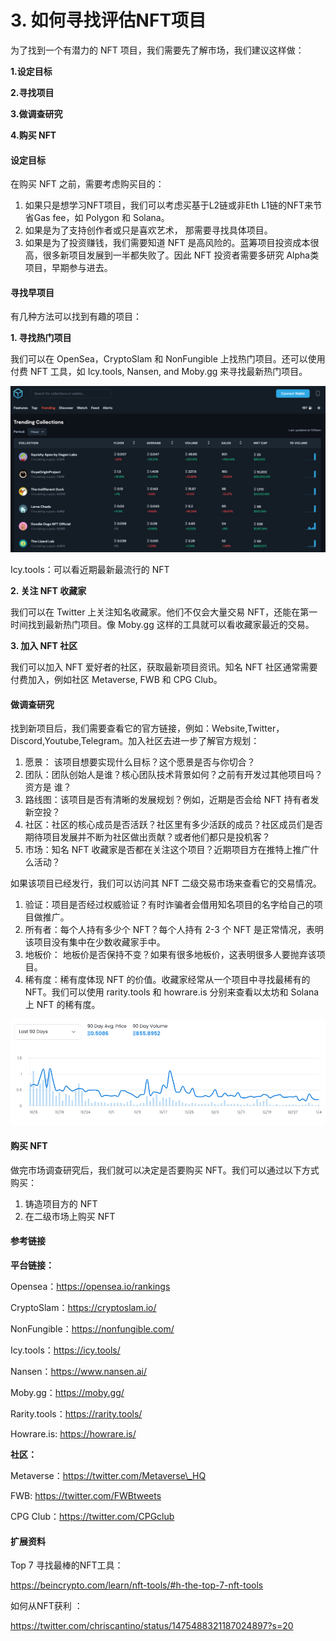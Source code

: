 # 3. 如何寻找评估NFT项目

为了找到一个有潜力的 NFT 项目，我们需要先了解市场，我们建议这样做：

**1.设定目标**

**2.寻找项目**

**3.做调查研究**

**4.购买 NFT**

#### 设定目标

在购买 NFT 之前，需要考虑购买目的：

1. 如果只是想学习NFT项目，我们可以考虑买基于L2链或非Eth L1链的NFT来节省Gas fee，如 Polygon 和 Solana。
2. 如果是为了支持创作者或只是喜欢艺术， 那需要寻找具体项目。
3. 如果是为了投资赚钱，我们需要知道 NFT 是高风险的。蓝筹项目投资成本很高，很多新项目发展到一半都失败了。因此 NFT 投资者需要多研究 Alpha类项目，早期参与进去。

#### 寻找早项目

有几种方法可以找到有趣的项目：

**1. 寻找热门项目**

我们可以在 OpenSea，CryptoSlam 和 NonFungible 上找热门项目。还可以使用付费 NFT 工具，如 Icy.tools, Nansen, and Moby.gg 来寻找最新热门项目。

![PNG](images/Icy.tools可以看近期最新最流行的NFT.png)

Icy.tools：可以看近期最新最流行的 NFT

**2. 关注 NFT 收藏家**

我们可以在 Twitter 上关注知名收藏家。他们不仅会大量交易 NFT，还能在第一时间找到最新热门项目。像 Moby.gg 这样的工具就可以看收藏家最近的交易。

**3. 加入 NFT 社区**

我们可以加入 NFT 爱好者的社区，获取最新项目资讯。知名 NFT 社区通常需要付费加入，例如社区 Metaverse, FWB 和 CPG Club。

#### 做调查研究

找到新项目后，我们需要查看它的官方链接，例如：Website,Twitter，Discord,Youtube,Telegram。加入社区去进一步了解官方规划：

1. 愿景： 该项目想要实现什么目标？这个愿景是否与你切合？
2. 团队：团队创始人是谁？核心团队技术背景如何？之前有开发过其他项目吗？资方是 谁？
3. 路线图：该项目是否有清晰的发展规划？例如，近期是否会给 NFT 持有者发新空投？
4. 社区：社区的核心成员是否活跃？社区里有多少活跃的成员？社区成员们是否期待项目发展并不断为社区做出贡献？或者他们都只是投机客？
5. 市场：知名 NFT 收藏家是否都在关注这个项目？近期项目方在推特上推广什么活动？

如果该项目已经发行，我们可以访问其 NFT 二级交易市场来查看它的交易情况。

1. 验证：项目是否经过权威验证？有时诈骗者会借用知名项目的名字给自己的项目做推广。
2. 所有者：每个人持有多少个 NFT？每个人持有 2-3 个 NFT 是正常情况，表明该项目没有集中在少数收藏家手中。
3. 地板价： 地板价是否保持不变？如果有很多地板价，这表明很多人要抛弃该项目。
4. 稀有度：稀有度体现 NFT 的价值。收藏家经常从一个项目中寻找最稀有的 NFT。我们可以使用 rarity.tools 和 howrare.is 分别来查看以太坊和 Solana 上 NFT 的稀有度。

![PNG](images/价格变化.png)

#### 购买 NFT

做完市场调查研究后，我们就可以决定是否要购买 NFT。我们可以通过以下方式购买：

1. 铸造项目方的 NFT
2. 在二级市场上购买 NFT

#### 参考链接

**平台链接：**

Opensea：https://opensea.io/rankings

CryptoSlam：https://cryptoslam.io/

NonFungible：https://nonfungible.com/

Icy.tools：https://icy.tools/

Nansen：https://www.nansen.ai/

Moby.gg：https://moby.gg/

Rarity.tools：https://rarity.tools/

Howrare.is: https://howrare.is/

**社区：**

Metaverse：https://twitter.com/Metaverse\_HQ

FWB: https://twitter.com/FWBtweets

CPG Club：https://twitter.com/CPGclub

#### 扩展资料

Top 7 寻找最棒的NFT工具：

https://beincrypto.com/learn/nft-tools/#h-the-top-7-nft-tools

如何从NFT获利 ：

https://twitter.com/chriscantino/status/1475488321187024897?s=20
